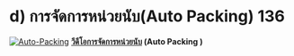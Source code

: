 # d)    การจัดการหน่วยนับ(Auto Packing)  136

[![Auto-Packing](/images/Auto-Packing.jpg)](/images/Auto-Packing.jpg)
**[วีดีโอการจัดการหน่วยนับ](https://youtu.be/ACr8TEuLfhQ) (Auto Packing )**  

